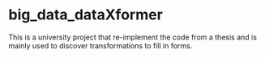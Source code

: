 # big_data_dataXformer
This is a university project that re-implement the code from a thesis and is mainly used to discover transformations to fill in forms.
